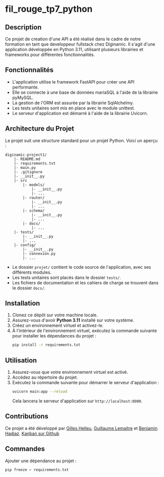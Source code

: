 
# fil_rouge_tp7_python

## Description
Ce projet de creation d'une API a été réalisé dans le cadre de notre formation en tant que developpeur fullstack chez Diginamic. Il s'agit d'une application développée en Python 3.11, utilisant plusieurs librairies et frameworks pour différentes fonctionnalités.

## Fonctionnalités
- L'application utilise le framework FastAPI pour créer une API performante.
- Elle se connecte à une base de données mariaSQL à l'aide de la librairie pyMySQL.
- La gestion de l'ORM est assurée par la librairie SqlAlchelmy.
- Les tests unitaires sont mis en place avec le module unittest.
- Le serveur d'application est démarré à l'aide de la librairie Uvicorn.

## Architecture du Projet
Le projet suit une structure standard pour un projet Python. Voici un aperçu :
```
diginamic-project1/
    |- README.md
    |- requirements.txt
    |- main.py
    |- .gitignore
    |- __init__.py
	|- src
		|- models/
			|- __init__.py
			|- ...
		|- router/
			|- __init__.py
			|- ...
		|- schema/
			|- __init__.py
			|- ...
		|- docs/
			|- ...
    |- tests/
        |- __init__.py
        |- ...
    |- config/
        |- __init__.py
        |- connexion.py
        |- ...

```
- Le dossier `projet/` contient le code source de l'application, avec ses différents modules.
- Les tests unitaires sont placés dans le dossier `tests/`.
- Les fichiers de documentation et les cahiers de charge se trouvent dans le dossier `docs/`.

## Installation
1. Clonez ce dépôt sur votre machine locale.
2. Assurez-vous d'avoir **Python 3.11** installé sur votre système.
3. Créez un environnement virtuel et activez-le.
4. À l'intérieur de l'environnement virtuel, exécutez la commande suivante pour installer les dépendances du projet :
   ```bash
   pip install -r requirements.txt
   ```

## Utilisation
1. Assurez-vous que votre environnement virtuel est activé.
2. Accédez au répertoire du projet.
3. Exécutez la commande suivante pour démarrer le serveur d'application :
   ```bash
   uvicorn main:app --reload
   ```
   Cela lancera le serveur d'application sur `http://localhost:8000`.

## Contributions
Ce projet a été développé par [Gilles Helleu](https://github.com/gillesah), [Guillaume Lemaitre](https://github.com/glem1) et [Benjamin Hadjaz](https://github.com/0bshidian).
[Kanban sur Github](src/docs/image.png)

## Commandes
Ajouter une dépendance au projet :
```bash
pip freeze > requirements.txt
```